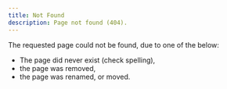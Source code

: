 ```yaml
---
title: Not Found
description: Page not found (404).
---
```


The requested page could not be found, due to one of the below:

- The page did never exist (check spelling),
- the page was removed,
- the page was renamed, or moved.
